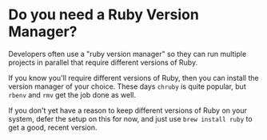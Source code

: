 # Do you need a Ruby Version Manager?
Developers often use a "ruby version manager" so they can run multiple projects in parallel that require different versions of Ruby.

If you know you'll require different versions of Ruby, then you can install the version manager of your choice. These days `chruby` is quite popular, but `rbenv` and `rmv` get the job done as well.

If you don't yet have a reason to keep different versions of Ruby on your system, defer the setup on this for now, and just use `brew install ruby` to get a good, recent version.
